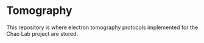 # Tomography
This repository is where electron tomography protocols implemented for the Chao Lab project are stored.
